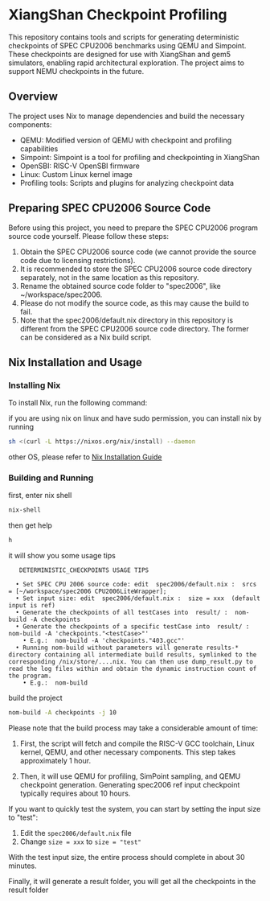 
# XiangShan Checkpoint Profiling

This repository contains tools and scripts for generating deterministic checkpoints of SPEC CPU2006 benchmarks using QEMU and Simpoint. These checkpoints are designed for use with XiangShan and gem5 simulators, enabling rapid architectural exploration. The project aims to support NEMU checkpoints in the future.

## Overview

The project uses Nix to manage dependencies and build the necessary components:

- QEMU: Modified version of QEMU with checkpoint and profiling capabilities
- Simpoint: Simpoint is a tool for profiling and checkpointing in XiangShan
- OpenSBI: RISC-V OpenSBI firmware
- Linux: Custom Linux kernel image
- Profiling tools: Scripts and plugins for analyzing checkpoint data

## Preparing SPEC CPU2006 Source Code

Before using this project, you need to prepare the SPEC CPU2006 program source code yourself. Please follow these steps:

1. Obtain the SPEC CPU2006 source code (we cannot provide the source code due to licensing restrictions).
2. It is recommended to store the SPEC CPU2006 source code directory separately, not in the same location as this repository.
3. Rename the obtained source code folder to "spec2006", like ~/workspace/spec2006.
4. Please do not modify the source code, as this may cause the build to fail.
5. Note that the spec2006/default.nix directory in this repository is different from the SPEC CPU2006 source code directory. The former can be considered as a Nix build script.

## Nix Installation and Usage

### Installing Nix

To install Nix, run the following command:

if you are using nix on linux and have sudo permission, you can install nix by running
```bash
sh <(curl -L https://nixos.org/nix/install) --daemon
```
other OS, please refer to [Nix Installation Guide](https://nixos.org/download/)

### Building and Running

first, enter nix shell
```bash
nix-shell
```

then get help
```bash
h
```

it will show you some usage tips
```
   DETERMINISTIC_CHECKPOINTS USAGE TIPS                                                                               
                                                                                                                      
  • Set SPEC CPU 2006 source code: edit  spec2006/default.nix :  srcs = [~/workspace/spec2006 CPU2006LiteWrapper];                                         
  • Set input size: edit  spec2006/default.nix :  size = xxx  (default input is ref)                                  
  • Generate the checkpoints of all testCases into  result/ :  nom-build -A checkpoints                               
  • Generate the checkpoints of a specific testCase into  result/ :  nom-build -A 'checkpoints."<testCase>"'                  
    • E.g.:  nom-build -A 'checkpoints."403.gcc"' 
  • Running nom-build without parameters will generate results-* directory containing all intermediate build results, symlinked to the corresponding /nix/store/....nix. You can then use dump_result.py to read the log files within and obtain the dynamic instruction count of the program.
    • E.g.:  nom-build
```


build the project
```bash
nom-build -A checkpoints -j 10
```


Please note that the build process may take a considerable amount of time:

1. First, the script will fetch and compile the RISC-V GCC toolchain, Linux kernel, QEMU, and other necessary components. This step takes approximately 1 hour.

2. Then, it will use QEMU for profiling, SimPoint sampling, and QEMU checkpoint generation. Generating spec2006 ref input checkpoint typically requires about 10 hours.

If you want to quickly test the system, you can start by setting the input size to "test":

1. Edit the `spec2006/default.nix` file
2. Change `size = xxx` to `size = "test"`

With the test input size, the entire process should complete in about 30 minutes.

Finally, it will generate a result folder, you will get all the checkpoints in the result folder